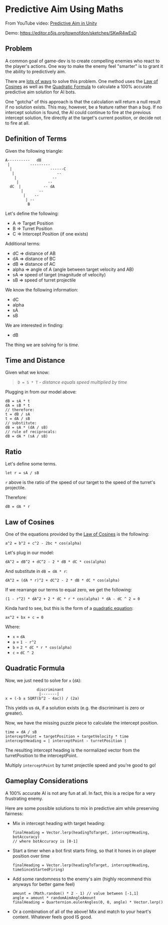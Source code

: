 # Predictive Aim Using Maths

From YouTube video: [Predictive Aim in Unity](https://www.youtube.com/watch?v=2zVwug_agr0)

Demo: https://editor.p5js.org/townofdon/sketches/SKwR4wEsD

## Problem

A common goal of game-dev is to create compelling enemies who react to the player's actions. One way to make the enemy feel "smarter" is to grant it the ability to predictively aim.

There are [lots of ways](https://youtu.be/Z6qBeuN-H1M?si=BnqsTfkygwPBptV-) to solve this problem. One method uses the [Law of Cosines](https://en.wikipedia.org/wiki/Law_of_cosines) as well as the [Quadratic Formula](https://en.wikipedia.org/wiki/Quadratic_formula) to calculate a 100% accurate predictive aim solution for AI bots.

One "gotcha" of this approach is that the calculation will return a null result if no solution exists. This may, however, be a feature rather than a bug. If no intercept solution is found, the AI could continue to fire at the previous intercept solution, fire directly at the target's current position, or decide not to fire at all.

## Definition of Terms

Given the following triangle:

```
A----------   dB
 |         ---------
  |                 ------C
   |                   --
    |                --
     |             --
  dC  |          -- dA
       |       --
        |    --
         | --
          B
```

Let's define the following:

- A => Target Position
- B => Turret Position
- C => Intercept Position (if one exists)

Additional terms:

- dC => distance of AB
- dA => distance of BC
- dB => distance of AC
- alpha => angle of A (angle between target velocity and AB)
- sA => speed of target (magnitude of velocity)
- sB => speed of turret projectile

We know the following information:

- dC
- alpha
- sA
- sB

We are interested in finding:

- dB

The thing we are solving for is _time_.

## Time and Distance

Given what we know:

> `D = S * T` - _distance equals speed multiplied by time_

Plugging in from our model above:

```
dB = sA * t
dA = sB * t
// therefore:
t = dB / sA
t = dA / sB
// substitute:
dB = sA * (dA / sB)
// rule of reciprocals:
dB = dA * (sA / sB)
```

## Ratio

Let's define some terms.

```
let r = sA / sB
```

`r` above is the ratio of the speed of our target to the speed of the turret's projectile.

Therefore:

```
dB = dA * r
```

## Law of Cosines

One of the equations provided by the [Law of Cosines](https://en.wikipedia.org/wiki/Law_of_cosines) is the following:

```
a^2 = b^2 + c^2 - 2bc * cos(alpha)
```

Let's plug in our model:

```
dA^2 = dB^2 + dC^2 - 2 * dB * dC * cos(alpha)
```

And substitute in `dB = dA * r`:

```
dA^2 = (dA * r)^2 + dC^2 - 2 * dB * dC * cos(alpha)
```

If we rearrange our terms to equal zero, we get the following:

```
(1 - r^2) * dA^2 + 2 * dC * r * cos(alpha) * dA - dC ^ 2 = 0
```

Kinda hard to see, but this is the form of a [quadratic equation](https://en.wikipedia.org/wiki/Quadratic_equation):

```
ax^2 + bx + c = 0
```

Where:

- `x` = `dA`
- `a` = `1 - r^2`
- `b` = `2 * dC * r * cos(alpha)`
- `c` = `dC ^ 2`

## Quadratic Formula

Now, we just need to solve for `x` (`dA`):

```
              discriminant
               |-------|
x = (-b ± SQRT(b^2 - 4ac)) / (2a)
```

This yields us `dA`, if a solution exists (e.g. the discriminant is zero or greater).

Now, we have the missing puzzle piece to calculate the intercept position.

```
time = dA / sB
interceptPoint = targetPosition + targetVelocity * time
interceptHeading = | interceptPoint - turretPosition |
```

The resulting intercept heading is the normalized vector from the turretPosition to the interceptPoint.

Multiply `interceptPoint` by turret projectile speed and you're good to go!

## Gameplay Considerations

A 100% accurate AI is not any fun at all. In fact, this is a recipe for a very frustrating enemy.

Here are some possible solutions to mix in predictive aim while preserving fairness:

- Mix in intercept heading with target heading:

    ```
    finalHeading = Vector.lerp(headingToTarget, interceptHeading, botAccuracy)
    // where botAccuracy is [0-1]
    ```

- Start a timer when a bot first starts firing, so that it hones in on player position over time

    ```
    finalHeading = Vector.lerp(headingToTarget, interceptHeading, timeSinceStartedFiring)
    ```

- Add some randomness to the enemy's aim (highly recommend this anyways for better game feel)

    ```
    amount = (Math.random() * 2 - 1) // value between [-1,1] 
    angle = amount * randomAimAngleAmount
    finalHeading = Quarternion.eulerAngles(0, 0, angle) * Vector.lerp()
    ```

- Or a combination of all of the above! Mix and match to your heart's content. Whatever feels good IS good.
